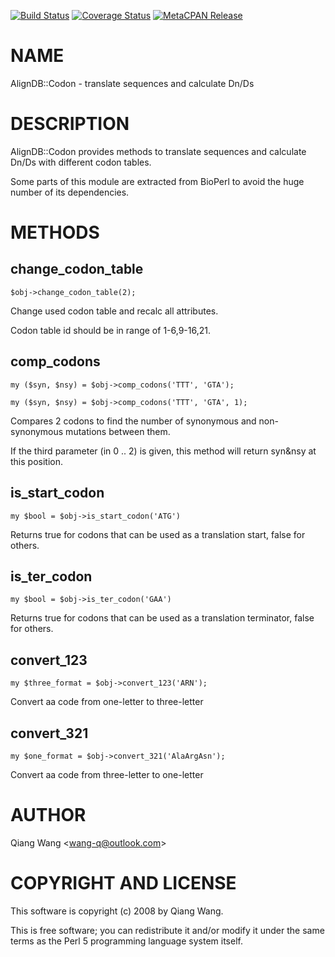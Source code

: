 [![Build Status](https://travis-ci.org/wang-q/AlignDB-Codon.svg?branch=master)](https://travis-ci.org/wang-q/AlignDB-Codon) [![Coverage Status](http://codecov.io/github/wang-q/AlignDB-Codon/coverage.svg?branch=master)](https://codecov.io/github/wang-q/AlignDB-Codon?branch=master) [![MetaCPAN Release](https://badge.fury.io/pl/AlignDB-Codon.svg)](https://metacpan.org/release/AlignDB-Codon)
# NAME

AlignDB::Codon - translate sequences and calculate Dn/Ds

# DESCRIPTION

AlignDB::Codon provides methods to translate sequences and calculate Dn/Ds with different codon
tables.

Some parts of this module are extracted from BioPerl to avoid the huge number of its dependencies.

# METHODS

## change\_codon\_table

    $obj->change_codon_table(2);

Change used codon table and recalc all attributes.

Codon table id should be in range of 1-6,9-16,21.

## comp\_codons

    my ($syn, $nsy) = $obj->comp_codons('TTT', 'GTA');

    my ($syn, $nsy) = $obj->comp_codons('TTT', 'GTA', 1);

Compares 2 codons to find the number of synonymous and non-synonymous mutations between them.

If the third parameter (in 0 .. 2) is given, this method will return syn&nsy at this position.

## is\_start\_codon

    my $bool = $obj->is_start_codon('ATG')

Returns true for codons that can be used as a translation start, false for others.

## is\_ter\_codon

    my $bool = $obj->is_ter_codon('GAA')

Returns true for codons that can be used as a translation terminator, false for others.

## convert\_123

    my $three_format = $obj->convert_123('ARN');

Convert aa code from one-letter to three-letter

## convert\_321

    my $one_format = $obj->convert_321('AlaArgAsn');

Convert aa code from three-letter to one-letter

# AUTHOR

Qiang Wang &lt;wang-q@outlook.com>

# COPYRIGHT AND LICENSE

This software is copyright (c) 2008 by Qiang Wang.

This is free software; you can redistribute it and/or modify it under
the same terms as the Perl 5 programming language system itself.
